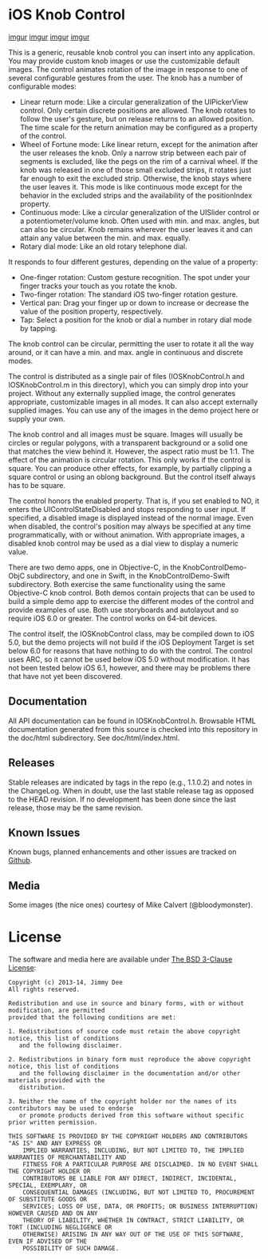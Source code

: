 iOS Knob Control
================

[imgur](http://i.imgur.com/79kJTnw.png)
[imgur](http://i.imgur.com/JULtITx.png)
[imgur](http://i.imgur.com/K4gPFE3.png)
[imgur](http://i.imgur.com/rsLWAXo.png)

This is a generic, reusable knob control you can insert into any application.
You may provide custom knob images or use the customizable default images.
The control animates rotation of the image in response to one of several
configurable gestures from the user. The knob has a number of configurable modes:

- Linear return mode: Like a circular generalization of the UIPickerView control.
  Only certain discrete positions are allowed. The knob rotates
  to follow the user's gesture, but on release returns to an allowed position.
  The time scale for the return animation may be configured as a property of the control.
- Wheel of Fortune mode: Like linear return, except for the animation after the
  user releases the knob. Only a narrow strip between each pair of segments is excluded, like
  the pegs on the rim of a carnival wheel. If the knob was released in one of those
  small excluded strips, it rotates just far enough to exit the excluded strip.
  Otherwise, the knob stays where the user leaves it. This mode is like continuous
  mode except for the behavior in the excluded strips and the availability of the
  positionIndex property.
- Continuous mode: Like a circular generalization of the UISlider control or a
  potentiometer/volume knob. Often used with min. and max. angles, but can also
  be circular. Knob remains wherever the user leaves it and can attain any value
  between the min. and max. equally.
- Rotary dial mode: Like an old rotary telephone dial.

It responds to four different gestures, depending on the value of a property:

- One-finger rotation: Custom gesture recognition. The spot under your finger tracks your touch
  as you rotate the knob.
- Two-finger rotation: The standard iOS two-finger rotation gesture.
- Vertical pan: Drag your finger up or down to increase or decrease the value of the position
  property, respectively.
- Tap: Select a position for the knob or dial a number in rotary dial mode by tapping.

The knob control can be circular, permitting the user to rotate it all the way around,
or it can have a min. and max. angle in continuous and discrete modes.

The control is distributed as a single pair of files (IOSKnobControl.h and IOSKnobControl.m
in this directory), which you can simply drop into your project. Without any externally supplied image,
the control generates appropriate, customizable images in all modes. It can also accept externally
supplied images. You can use any of the images in the demo project here or supply your own.

The knob control and all images must be square. Images will usually be circles or regular polygons, with a
transparent background or a solid one that matches the view behind it. However, the aspect
ratio must be 1:1. The effect of the animation is circular rotation. This only works if the control
is square. You can produce other effects, for example, by partially clipping a square control
or using an oblong background. But the control itself always has to be square.

The control honors the enabled property. That is, if you set enabled to NO, it enters the
UIControlStateDisabled and stops responding to user input. If specified, a disabled image is displayed
instead of the normal image. Even when disabled, the control's position may always be specified
at any time programmatically, with or without animation. With appropriate images, a disabled knob control
may be used as a dial view to display a numeric value.

There are two demo apps, one in Objective-C, in the KnobControlDemo-ObjC subdirectory,
and one in Swift, in the KnobControlDemo-Swift subdirectory. Both exercise the
same functionality using the same Objective-C knob control. Both demos contain projects that can be used to build
a simple demo app to exercise the different modes of the control and provide examples of use. Both use storyboards
and autolayout and so require iOS 6.0 or greater. The control works on 64-bit
devices.

The control itself, the IOSKnobControl class, may be compiled down to iOS 5.0, but the demo
projects will not build if the iOS Deployment Target is set below 6.0 for reasons that have
nothing to do with the control. The control uses ARC, so it cannot be used below iOS 5.0
without modification. It has not been tested below iOS 6.1, however, and there may be problems
there that have not yet been discovered.

Documentation
-------------

All API documentation can be found in IOSKnobControl.h. Browsable HTML documentation generated from this source is
checked into this repository in the doc/html subdirectory. See doc/html/index.html.

Releases
--------

Stable releases are indicated by tags in the repo (e.g., 1.1.0.2) and notes in the ChangeLog. When in doubt, use the last
stable release tag as opposed to the HEAD revision. If no development has been done since the last release, those may be
the same revision.

Known Issues
------------

Known bugs, planned enhancements and other issues are tracked on [Github](https://github.com/jdee/ios-knob-control/issues).

Media
-----

Some images (the nice ones) courtesy of Mike Calvert (@bloodymonster).

License
=======

The software and media here are available under [The BSD 3-Clause License](http://opensource.org/licenses/BSD-3-Clause):

```
Copyright (c) 2013-14, Jimmy Dee
All rights reserved.

Redistribution and use in source and binary forms, with or without modification, are permitted
provided that the following conditions are met:

1. Redistributions of source code must retain the above copyright notice, this list of conditions
   and the following disclaimer.

2. Redistributions in binary form must reproduce the above copyright notice, this list of conditions
   and the following disclaimer in the documentation and/or other materials provided with the
   distribution.

3. Neither the name of the copyright holder nor the names of its contributors may be used to endorse
   or promote products derived from this software without specific prior written permission.

THIS SOFTWARE IS PROVIDED BY THE COPYRIGHT HOLDERS AND CONTRIBUTORS "AS IS" AND ANY EXPRESS OR
    IMPLIED WARRANTIES, INCLUDING, BUT NOT LIMITED TO, THE IMPLIED WARRANTIES OF MERCHANTABILITY AND
    FITNESS FOR A PARTICULAR PURPOSE ARE DISCLAIMED. IN NO EVENT SHALL THE COPYRIGHT HOLDER OR
    CONTRIBUTORS BE LIABLE FOR ANY DIRECT, INDIRECT, INCIDENTAL, SPECIAL, EXEMPLARY, OR
    CONSEQUENTIAL DAMAGES (INCLUDING, BUT NOT LIMITED TO, PROCUREMENT OF SUBSTITUTE GOODS OR
    SERVICES; LOSS OF USE, DATA, OR PROFITS; OR BUSINESS INTERRUPTION) HOWEVER CAUSED AND ON ANY
    THEORY OF LIABILITY, WHETHER IN CONTRACT, STRICT LIABILITY, OR TORT (INCLUDING NEGLIGENCE OR
    OTHERWISE) ARISING IN ANY WAY OUT OF THE USE OF THIS SOFTWARE, EVEN IF ADVISED OF THE
    POSSIBILITY OF SUCH DAMAGE.
```